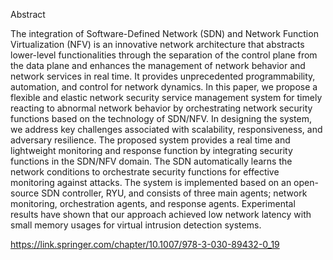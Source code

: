Abstract

The integration of Software-Defined Network (SDN) and Network Function Virtualization (NFV) is an innovative network architecture that abstracts lower-level functionalities through the separation of the control plane from the data plane and enhances the management of network behavior and network services in real time. It provides unprecedented programmability, automation, and control for network dynamics. In this paper, we propose a flexible and elastic network security service management system for timely reacting to abnormal network behavior by orchestrating network security functions based on the technology of SDN/NFV. In designing the system, we address key challenges associated with scalability, responsiveness, and adversary resilience. The proposed system provides a real time and lightweight monitoring and response function by integrating security functions in the SDN/NFV domain. The SDN automatically learns the network conditions to orchestrate security functions for effective monitoring against attacks. The system is implemented based on an open-source SDN controller, RYU, and consists of three main agents; network monitoring, orchestration agents, and response agents. Experimental results have shown that our approach achieved low network latency with small memory usages for virtual intrusion detection systems.

https://link.springer.com/chapter/10.1007/978-3-030-89432-0_19
